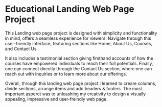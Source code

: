 # Educational Landing Web Page Project

This Landing web page project is designed with simplicity and functionality in mind, offers a seamless experience for viewers. Navigate through this user-friendly interface, featuring sections like Home, About Us, Courses, and Contact Us.

It also includes a testimonial section giving firsthand accounts of how the courses have empowered individuals to reach their full potentials. Finally, one can connect directly through the Contact Us section, where one can reach out with inquiries or to learn more about our offerings.

Overall, through this landing web page project I learned to creare columns, divide sections, arrange items and add headers & footers. The most important asperct was to unleashing my creativity to design a visually appealing, impressive and user-freindly web page.

